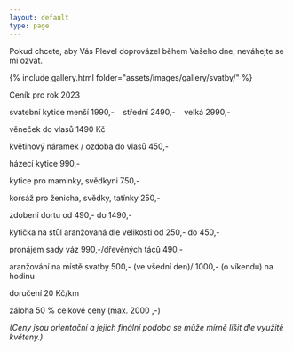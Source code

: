 ```yaml
---
layout: default
type: page
---
```


Pokud chcete, aby Vás Plevel doprovázel během Vašeho dne, neváhejte se mi ozvat.

{% include gallery.html folder="assets/images/gallery/svatby/" %}

Ceník pro rok 2023

svatební kytice menší 1990,-    střední 2490,-    velká 2990,-

věneček do vlasů 1490 Kč

květinový náramek / ozdoba do vlasů 450,-

házecí kytice 990,-

kytice pro maminky, svědkyni 750,-

korsáž pro ženicha, svědky, tatínky 250,-

zdobení dortu od 490,- do 1490,-

kytička na stůl aranžovaná dle velikosti od 250,- do 450,- 

pronájem sady váz 990,-/dřevěných táců 490,-

aranžování na místě svatby 500,- (ve všední den)/ 1000,- (o víkendu) na hodinu

doručení 20 Kč/km

záloha 50 % celkové ceny (max. 2000 ,-)

*(Ceny jsou orientační a jejich finální podoba se může mírně lišit dle využité květeny.)*
